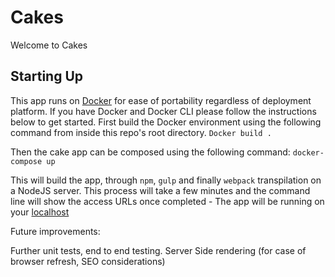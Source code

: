 # Cakes

Welcome to Cakes

## Starting Up

This app runs on [Docker](https://docs.docker.com/) for ease of portability regardless of deployment platform.
If you have Docker and Docker CLI please follow the instructions below to get started.
First build the Docker environment using the following command from inside this repo's root directory.
    `Docker build .`

Then the cake app can be composed using the following command:
    `docker-compose up`

This will build the app, through `npm`, `gulp` and finally `webpack` transpilation on a NodeJS server.
This process will take a few minutes and the command line will show the access URLs once completed - The app will be running on your [localhost](http://localhost:3000)

Future improvements:

Further unit tests, end to end testing. Server Side rendering (for case of browser refresh, SEO considerations)